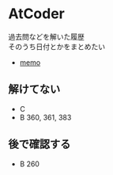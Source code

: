 # AtCoder

過去問などを解いた履歴  
そのうち日付とかをまとめたい

- [memo](./doc/250105_memo.md)

## 解けてない
- C
- B 360, 361, 383

## 後で確認する
- B 260

